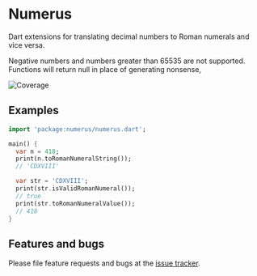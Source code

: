 # Numerus

Dart extensions for translating decimal numbers to Roman numerals and vice versa.

Negative numbers and numbers greater than 65535 are not supported. Functions will return null in place of generating nonsense,

![Coverage](https://raw.githubusercontent.com/greymouser/dart-numerus/master/coverage_badge.svg?sanitize=true)

## Examples

```dart
import 'package:numerus/numerus.dart';

main() {
  var n = 418;
  print(n.toRomanNumeralString());
  // 'CDXVIII'

  var str = 'CDXVIII';
  print(str.isValidRomanNumeral());
  // true
  print(str.toRomanNumeralValue());
  // 418  
}
```

## Features and bugs

Please file feature requests and bugs at the [issue tracker][tracker].

[tracker]: https://github.com/greymouser/dart-numerus/issues

